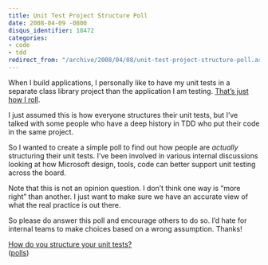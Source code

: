 ```yaml
---
title: Unit Test Project Structure Poll
date: 2008-04-09 -0800
disqus_identifier: 18472
categories:
- code
- tdd
redirect_from: "/archive/2008/04/08/unit-test-project-structure-poll.aspx/"
---
```


When I build applications, I personally like to have my unit tests in a
separate class library project than the application I am testing.
[That’s just how I
roll](https://haacked.com/archive/2006/10/10/Structuring_Unit_Test_Code.aspx "Structuring Unit Test Code").

I just assumed this is how everyone structures their unit tests, but
I’ve talked with some people who have a deep history in TDD who put
their code in the same project.

So I wanted to create a simple poll to find out how people are
*actually* structuring their unit tests. I’ve been involved in various
internal discussions looking at how Microsoft design, tools, code can
better support unit testing across the board.

Note that this is not an opinion question. I don’t think one way is
“more right” than another. I just want to make sure we have an accurate
view of what the real practice is out there.

So please do answer this poll and encourage others to do so. I’d hate
for internal teams to make choices based on a wrong assumption. Thanks!

[How do you structure your unit
tests?](http://answers.polldaddy.com/poll/506562/) \
 ([polls](http://www.polldaddy.com))

